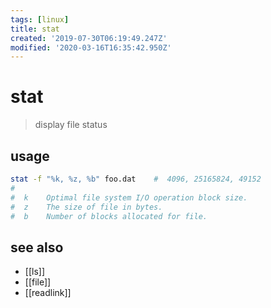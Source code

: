 ```yaml
---
tags: [linux]
title: stat
created: '2019-07-30T06:19:49.247Z'
modified: '2020-03-16T16:35:42.950Z'
---
```


# stat

> display file status

## usage
```sh
stat -f "%k, %z, %b" foo.dat    #  4096, 25165824, 49152 
#
#  k    Optimal file system I/O operation block size.
#  z    The size of file in bytes.
#  b    Number of blocks allocated for file.
```

## see also
- [[ls]]
- [[file]]
- [[readlink]]
